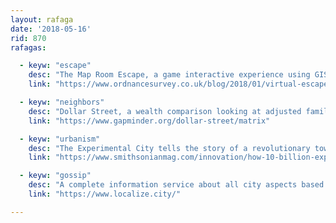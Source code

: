 ```yaml
---
layout: rafaga
date: '2018-05-16'
rid: 870
rafagas:

  - keyw: "escape"
    desc: "The Map Room Escape, a game interactive experience using GIS and Oculus Rift Virtual Reality to present geodata "
    link: "https://www.ordnancesurvey.co.uk/blog/2018/01/virtual-escape-mapping/"

  - keyw: "neighbors"
    desc: "Dollar Street, a wealth comparison looking at adjusted families expenses for a better understanding of our planet through their neighbors"
    link: "https://www.gapminder.org/dollar-street/matrix"

  - keyw: "urbanism"
    desc: "The Experimental City tells the story of a revolutionary town in 1960: a completely new city from scratch with latest technologies of the time"
    link: "https://www.smithsonianmag.com/innovation/how-10-billion-experimental-city-nearly-got-built-rural-minnesota-180968617/"

  - keyw: "gossip"
    desc: "A complete information service about all city aspects based on a house address"
    link: "https://www.localize.city/"

---
```

